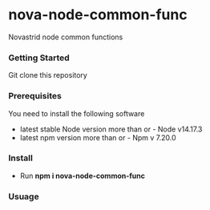 # nova-node-common-func
Novastrid node common functions

### Getting Started
Git clone this repository

### Prerequisites
You need to install the following software
 - latest stable Node version more than or - Node v14.17.3
 - latest npm version more than or - Npm v 7.20.0

### Install
 - Run **npm i nova-node-common-func**


### Usuage
